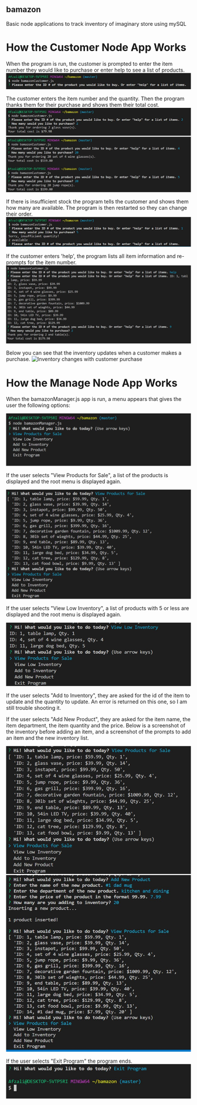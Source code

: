 ## bamazon
Basic node applications to track inventory of imaginary store using mySQL

# How the Customer Node App Works
When the program is run, the customer is prompted to enter the item number they would like to purchase or enter help to see a list of products.
![Customer view 1](screenshots/01-customer.JPG "When the program is run, the customer is prompted to enter the item number they would like to purchase or enter help to see a list of products.")

The customer enters the item number and the quantity. Then the program thanks them for their purchase and shows them their total cost.
![Customer view 2](screenshots/02-customer.JPG "The customer enters the item number and the quantity. Then the program thanks them for their purchase and shows them their total cost.")
![Customer view 2](screenshots/04-customer.JPG "The customer enters the item number and the quantity. Then the program thanks them for their purchase and shows them their total cost.")

If there is insufficient stock the program tells the customer and shows them how many are available. The program is then restarted so they can change their order.
![Customer view 3](screenshots/03-customer.JPG "If there is insufficient stock the program tells the customer and shows them how many are available. The program is then restarted so they can change their order.")

If the customer enters 'help', the program lists all item information and re-prompts for the item number.
![Customer view 4](screenshots/05-customer-help.JPG "If the customer enters 'help', the program lists all item information and re-prompts for the item number.")

Below you can see that the inventory updates when a customer makes a purchase.
![Inventory changes with customer purchase](cust-purchase-inv-change.JPG "")

# How the Manage Node App Works
When the bamazonManager.js app is run, a menu appears that gives the user the following options:

![Manager Root Menu](screenshots/rootmenu.JPG "")

If the user selects "View Products for Sale", a list of the products is displayed and the root menu is displayed again. 

![View Products for Sale Menu Item](screenshots/inventory.JPG "")

If the user selects "View Low Inventory", a list of products with 5 or less are displayed and the root menu is displayed again.

![View Low Inventory Menu Item](screenshots/low-inventory.JPG "")

If the user selects "Add to Inventory", they are asked for the id of the item to update and the quantity to update. An error is returned on this one, so I am still trouble shooting it.


If the user selects "Add New Product", they are asked for the item name, the item department, the item quantity and the price. Below is a screenshot of the inventory before adding an item, and a screenshot of the prompts to add an item and the new inventory list.

![Add New Product, inventory list before product is added](screenshots/item-list-1.JPG "")
![Add New Product prompts and inventory list after product is added](screenshots/item-list-2.JPG "")

If the user selects "Exit Program" the program ends.
![Exit Program Menu Item](screenshots/exit.JPG "")